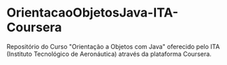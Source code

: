# OrientacaoObjetosJava-ITA-Coursera
Repositório do Curso "Orientação a Objetos com Java" oferecido pelo ITA (Instituto Tecnológico de Aeronáutica) através da plataforma Coursera.
